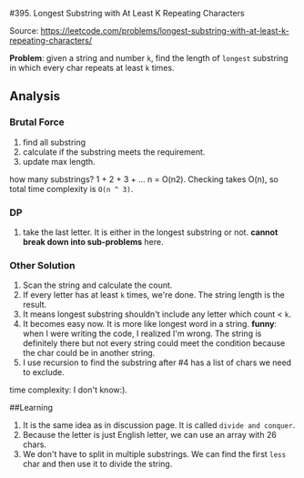 #395. Longest Substring with At Least K Repeating Characters

Source: https://leetcode.com/problems/longest-substring-with-at-least-k-repeating-characters/

**Problem**: given a string and number `k`, find the length of `longest` substring in which every char repeats at least `k` times.

## Analysis
### Brutal Force
1. find all substring
2. calculate if the substring meets the requirement.
3. update max length.

how many substrings? 1 + 2 + 3 + ... n = O(n2). Checking takes O(n), so total time complexity is `O(n ^ 3)`.

### DP
1. take the last letter. It is either in the longest substring or not. **cannot break down into sub-problems** here.

### Other Solution
1. Scan the string and calculate the count.
2. If every letter has at least `k` times, we're done. The string length is the result.
3. It means longest substring shouldn't include any letter which count < `k`. 
4. It becomes easy now. It is more like longest word in a string. **funny**: when I were writing the code, I realized I'm wrong. The string is definitely there but not every string could meet the condition because the char could be in another string.
5. I use recursion to find the substring after #4 has a list of chars we need to exclude.

time complexity: I don't know:). 

##Learning
1. It is the same idea as in discussion page. It is called `divide and conquer`.
2. Because the letter is just English letter, we can use an array with 26 chars.
3. We don't have to split in multiple substrings. We can find the first `less` char and then use it to divide the string. 
